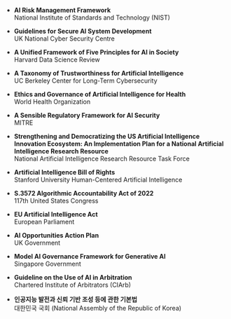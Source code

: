 - **AI Risk Management Framework**  
  National Institute of Standards and Technology (NIST)

- **Guidelines for Secure AI System Development**  
  UK National Cyber Security Centre

- **A Unified Framework of Five Principles for AI in Society**  
  Harvard Data Science Review

- **A Taxonomy of Trustworthiness for Artificial Intelligence**  
  UC Berkeley Center for Long-Term Cybersecurity

- **Ethics and Governance of Artificial Intelligence for Health**  
  World Health Organization

- **A Sensible Regulatory Framework for AI Security**  
  MITRE

- **Strengthening and Democratizing the US Artificial Intelligence Innovation Ecosystem: An Implementation Plan for a National Artificial Intelligence Research Resource**  
  National Artificial Intelligence Research Resource Task Force

- **Artificial Intelligence Bill of Rights**  
  Stanford University Human-Centered Artificial Intelligence

- **S.3572 Algorithmic Accountability Act of 2022**  
  117th United States Congress

- **EU Artificial Intelligence Act**  
  European Parliament

- **AI Opportunities Action Plan**  
  UK Government

- **Model AI Governance Framework for Generative AI**  
  Singapore Government

- **Guideline on the Use of AI in Arbitration**  
  Chartered Institute of Arbitrators (CIArb)

- **인공지능 발전과 신뢰 기반 조성 등에 관한 기본법**  
  대한민국 국회 (National Assembly of the Republic of Korea)
